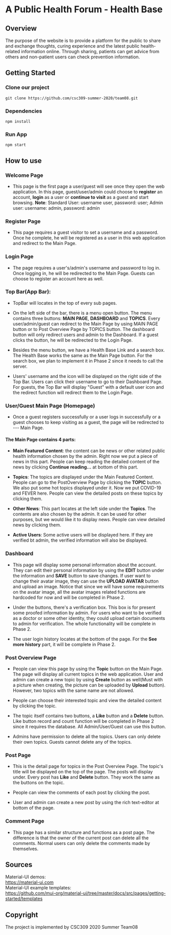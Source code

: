 # A Public Health Forum - Health Base

## Overview
The purpose of the website is to provide a platform for the public to share and exchange thoughts, curing experience and the latest public health-related information online. Through sharing, patients can get advice from others and non-patient users can check prevention information.

## Getting Started
### Clone our project

`git clone https://github.com/csc309-summer-2020/team08.git`

### Dependencies
`npm install`

### Run App
`npm start`

## How to use
### Welcome Page
+ This page is the first page a user/guest will see once they open the web application. In this page, guest/user/admin could choose to **register** an account, **login** as a user or **continue to visit** as a guest and start browsing. **Note**: Standard User: username user, password: user; Admin user: username: admin, password: admin

### Register Page
+ This page requires a guest visitor to set a username and a password. Once he complete, he will be registered as a user in this web application and redirect to the Main Page.

### Login Page
+ The page requires a user's/admin's username and password to log in. Once logging in, he will be redirected to the Main Page. Guests can choose to register an account here as well.

### Top Bar(App Bar): 
+ TopBar will locates in the top of every sub pages.

+ On the left side of the bar, there is a menu open button. The menu contains three buttons: **MAIN PAGE**, **DASHBOARD** and **TOPICS**. Every user/admin/guest can redirect to the Main Page by using MAIN PAGE button or to Post Overview Page by TOPICS button. The dashboard button will only redirect users and admin to the Dashboard. If a guest clicks the button, he will be redirected to the Login Page. 

+ Besides the menu button, we have a Health Base Link and a search box. The Health Base works the same as the Main Page button. For the search box, we plan to implement it in Phase 2 since it needs to call the server.

+ Users' username and the icon will be displayed on the right side of the Top Bar. Users can click their username to go to their Dashboard Page. For guests, the Top Bar will display "Guest" with a default user icon and the redirect function will redirect them to the Login Page.

### User/Guest Main Page (Homepage)
+ Once a guest registers successfully or a user logs in successfully or a guest chooses to keep visiting as a guest, the page will be redirected to --- Main Page.

#### The Main Page contains 4 parts:

+ **Main Featured Content**: the content can be news or other related public health information chosen by the admin. Right now we put a piece of news in this part. People can keep reading the detailed content of the news by clicking **Continue reading...** at bottom of this part.

+ **Topics**: The topics are displayed under the Main Featured Content. People can go to the PostOverview Page by clicking the **TOPIC** button. We also put some hot topics displayed under it. Now we put COVID-19 and FEVER here. People can view the detailed posts on these topics by clicking them.

+ **Other News**: This part locates at the left side under the **Topics**. The contents are also chosen by the admin. It can be used for other purposes, but we would like it to display news. People can view detailed news by clicking them.

+ **Active Users**: Some active users will be displayed here. If they are verified bt admin, the verified information will also be displayed.

### Dashboard
+ This page will display some personal information about the account. They can edit their personal information by using the **EDIT** button under the information and **SAVE** button to save changes. If user want to change their avatar image, they can use the **UPLOAD AVATAR** button and upload an image. Notice that since we will have some requirements on the avatar image, all the avatar images related functions are hardcoded for now and will be completed in Phase 2.
+ Under the buttons, there's a verification box. This box is for present some proofed information by admin. For users who want to be verified as a doctor or some other identity, they could upload certain documents to admin for verification. The whole functionality will be complete in Phase 2.

+ The user login history locates at the bottom of the page. For the **See more history** part, it will be complete in Phase 2.

### Post Overview Page
+ People can view this page by using the **Topic** button on the Main Page. The page will display all current topics in the web application. User and admin can create a new topic by using **Create** button as well(Must with a picture when creating, the picture can be uploaded by **Upload** button). However, two topics with the same name are not allowed.

+ People can choose their interested topic and view the detailed content by clicking the topic.

+ The topic itself contains two buttons, a **Like** button and a **Delete** button. Like button record and count function will be completed in Phase 2 since it requires the database. All Admin/User/Guest can use this button.

+ Admins have permission to delete all the topics. Users can only delete their own topics. Guests cannot delete any of the topics.  

### Post Page
+ This is the detail page for topics in the Post Overview Page. The topic's title will be displayed on the top of the page. The posts will display under. Every post has **Like** and **Delete** button. They work the same as the buttons on the topic.

+ People can view the comments of each post by clicking the post.

+ User and admin can create a new post by using the rich text-editor at bottom of the page.

### Comment Page
+ This page has a similar structure and functions as a post page. The difference is that the owner of the current post can delete all the comments. Normal users can only delete the comments made by themselves.

## Sources
Material-UI demos:<br />
https://material-ui.com<br />
Material-UI example templates:<br />
https://github.com/mui-org/material-ui/tree/master/docs/src/pages/getting-started/templates

## Copyright
The project is implemented by CSC309 2020 Summer Team08
